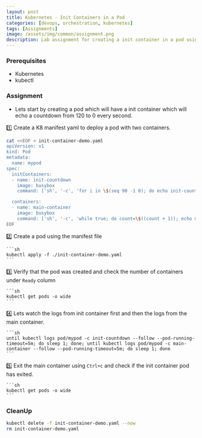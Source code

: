 ```yaml
---
layout: post
title: Kubernetes - Init Containers in a Pod
categories: [devops, orchestration, kubernetes]
tags: [Assignments]
image: /assets/img/common/assignment.png
description: Lab assignment for creating a init container in a pod using kubectl
---
```


### Prerequisites

- Kubernetes
- kubectl

### Assignment
 
- Lets start by creating a pod which will have a init container which will echo a countdown from 120 to 0 every second.

1️⃣ Create a K8 manifest yaml to deploy a pod with two containers.

```sh
cat <<EOF > init-container-demo.yaml
apiVersion: v1
kind: Pod
metadata:
  name: mypod
spec:
  initContainers:
  - name: init-countdown
    image: busybox
    command: ['sh', '-c', 'for i in \$(seq 90 -1 0); do echo init-countdown: \$i; sleep 1; done']

  containers:
  - name: main-container
    image: busybox
    command: ['sh', '-c', 'while true; do count=\$((count + 1)); echo main-container: sleeping for 30 seconds - iteration \$count; sleep 30; done']
EOF
```

2️⃣ Create a pod using the manifest file

    ```sh
    kubectl apply -f ./init-container-demo.yaml
    ```

3️⃣ Verify that the pod was created and check the number of containers under `Ready` column

    ```sh
    kubectl get pods -o wide
    ```

4️⃣ Lets watch the logs from init container first and then the logs from the main container.

    ```sh
    until kubectl logs pod/mypod -c init-countdown --follow --pod-running-timeout=5m; do sleep 1; done; until kubectl logs pod/mypod -c main-container --follow --pod-running-timeout=5m; do sleep 1; done
    ```

5️⃣ Exit the main container using `Ctrl+c` and check if the init container pod has exited.

    ```sh
    kubectl get pods -o wide
    ```
  
### CleanUp

```sh
kubectl delete -f init-container-demo.yaml --now
rm init-container-demo.yaml
```